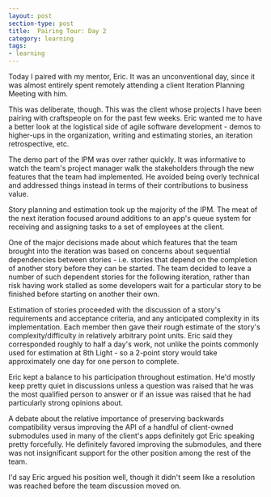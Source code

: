 ```yaml
---
layout: post
section-type: post
title:  Pairing Tour: Day 2
category: learning
tags:
- learning
---
```

Today I paired with my mentor, Eric. It was an unconventional day, since it was almost entirely spent remotely attending a client Iteration Planning Meeting with him.

This was deliberate, though. This was the client whose projects I have been pairing with craftspeople on for the past few weeks. Eric wanted me to have a better look at the logistical side of agile software development - demos to higher-ups in the organization, writing and estimating stories, an iteration retrospective, etc.

The demo part of the IPM was over rather quickly. It was informative to watch the team's project manager walk the stakeholders through the new features that the team had implemented. He avoided being overly technical and addressed things instead in terms of their contributions to business value.

Story planning and estimation took up the majority of the IPM. The meat of the next iteration focused around additions to an app's queue system for receiving and assigning tasks to a set of employees at the client.

One of the major decisions made about which features that the team brought into the iteration was based on concerns about sequential dependencies between stories - i.e. stories that depend on the completion of another story before they can be started. The team decided to leave a number of such dependent stories for the following iteration, rather than risk having work stalled as some developers wait for a particular story to be finished before starting on another their own.

Estimation of stories proceeded with the discussion of a story's requirements and acceptance criteria, and any anticipated complexity in its implementation. Each member then gave their rough estimate of the story's complexity/difficulty in relatively arbitrary point units. Eric said they corresponded roughly to half a day's work, not unlike the points commonly used for estimation at 8th Light - so a 2-point story would take approximately one day for one person to complete.

Eric kept a balance to his participation throughout estimation. He'd mostly keep pretty quiet in discussions unless a question was raised that he was the most qualified person to answer or if an issue was raised that he had particularly strong opinions about.

A debate about the relative importance of preserving backwards compatibility versus improving the API of a handful of client-owned submodules used in many of the client's apps definitely got Eric speaking pretty forcefully. He definitely favored improving the submodules, and there was not insignificant support for the other position among the rest of the team.

I'd say Eric argued his position well, though it didn't seem like a resolution was reached before the team discussion moved on. 
